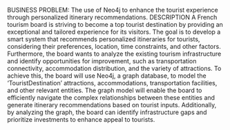 BUSINESS PROBLEM:
The use of Neo4j to enhance the tourist experience through personalized itinerary recommendations.
DESCRIPTION 
A French tourism board is striving to become a top tourist destination by providing an exceptional and tailored experience for its visitors. The goal is to develop a smart system that recommends personalized itineraries for tourists, considering their preferences, location, time constraints, and other factors. Furthermore, the board wants to analyze the existing tourism infrastructure and identify opportunities for improvement, such as transportation connectivity, accommodation distribution, and the variety of attractions. To achieve this, the board will use Neo4j, a graph database, to model the ‘TouristDestination’ attractions, accommodations, transportation facilities, and other relevant entities. The graph model will enable the board to efficiently navigate the complex relationships between these entities and generate itinerary recommendations based on tourist inputs. Additionally, by analyzing the graph, the board can identify infrastructure gaps and prioritize investments to enhance appeal to tourists.
